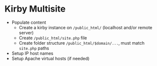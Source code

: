 # Kirby Multisite

- Populate content
  - Create a kirby instance on `/public_html/` (localhost and/or remote server)
  - Create `/public_html/site.php` file
  - Create folder structure `/public_html/$domain/...`, must match `site.php` paths
- Setup IP host names
- Setup Apache virtual hosts (if needed)
